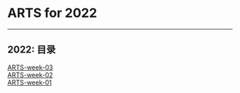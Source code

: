 # ARTS for 2022

---
2022: 目录
---

[ARTS-week-03](./arts/2022/ARTS-week-03)  
[ARTS-week-02](./arts/2022/ARTS-week-02)  
[ARTS-week-01](./arts/2022/ARTS-week-01)  